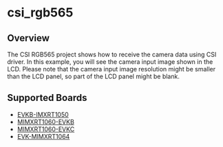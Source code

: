 # csi_rgb565

## Overview
The CSI RGB565 project shows how to receive the camera data using CSI driver.
In this example, you will see the camera input image shown in the LCD. Please
note that the camera input image resolution might be smaller than the LCD
panel, so part of the LCD panel might be blank.

## Supported Boards
- [EVKB-IMXRT1050](../../../_boards/evkbimxrt1050/driver_examples/csi/rgb565/example_board_readme.md)
- [MIMXRT1060-EVKB](../../../_boards/evkbmimxrt1060/driver_examples/csi/rgb565/example_board_readme.md)
- [MIMXRT1060-EVKC](../../../_boards/evkcmimxrt1060/driver_examples/csi/rgb565/example_board_readme.md)
- [EVK-MIMXRT1064](../../../_boards/evkmimxrt1064/driver_examples/csi/rgb565/example_board_readme.md)
